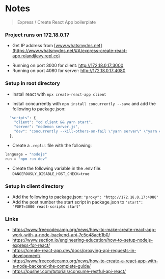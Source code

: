 # Notes

> Express / Create React App boilerplate


### Project runs on 172.18.0.17
- Get IP address from [www.whatsmydns.net](https://www.whatsmydns.net/#A/express-create-react-app.rolandjlevy.repl.co)
+ Running on port 3000 for client: http://172.18.0.17:3000
+ Running on port 4080 for server: http://172.18.0.17:4080

### Setup in root directory

+ Install react with `npx create-react-app client`

+ Install concurrently with `npm install concurrently --save` and add the following to package.json:
```js
  "scripts": {
    "client": "cd client && yarn start",
    "server": "nodemon server.js",
    "dev": "concurrently --kill-others-on-fail \"yarn server\" \"yarn client\""
  },
```

+ Create a `.replit` file with the following:

```js
language = "nodejs"
run = "npm run dev"
```
+ Create the following variable in the .env file: `DANGEROUSLY_DISABLE_HOST_CHECK=true`

### Setup in client directory
+ Add the following to package.json:
`"proxy": "http://172.18.0.17:4080"`
+ Add the post number the start script in package.json to `"start": "PORT=3000 react-scripts start"`

### Links

- https://www.freecodecamp.org/news/how-to-make-create-react-app-work-with-a-node-backend-api-7c5c48acb1b0/
- https://www.section.io/engineering-education/how-to-setup-nodejs-express-for-react/
- https://create-react-app.dev/docs/proxying-api-requests-in-development/
- https://www.freecodecamp.org/news/how-to-create-a-react-app-with-a-node-backend-the-complete-guide/
- https://pusher.com/tutorials/consume-restful-api-react/